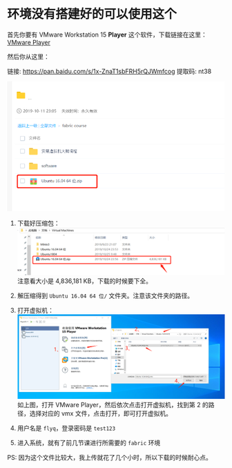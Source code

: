# 环境没有搭建好的可以使用这个
首先你要有 VMware Workstation 15 **Player** 这个软件，下载链接在这里：[VMware Player](./README.md#%e4%b8%8b%e8%bd%bd-vmware-player-%e4%bb%a5%e5%8f%8a-ubuntu-1604)

然后你从这里：

链接: https://pan.baidu.com/s/1x-ZnaT1sbFRH5rQJWmfcog 提取码: nt38  

![pan.baidu.com](image/fabric26.png)

1. 下载好压缩包：
![zip](image/0025.png)
注意看大小是 4,836,181 KB，下载的时候要下全。

2. 解压缩得到 `Ubuntu 16.04 64 位/` 文件夹。注意该文件夹的路径。

3. 打开虚拟机：
   ![step](image/fabric25.png)
   如上图，打开 VMware Player，然后依次点击打开虚拟机，找到第 2 的路径，选择对应的 vmx 文件，点击打开，即可打开虚拟机。

4. 用户名是 `flyq`，登录密码是 `test123`
5. 进入系统，就有了前几节课进行所需要的 `fabric` 环境

PS: 因为这个文件比较大，我上传就花了几个小时，所以下载的时候耐心点。